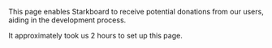 This page enables Starkboard to receive potential donations from our users, aiding in the development process.

It approximately took us 2 hours to set up this page.



